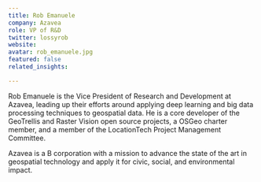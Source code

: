 ```yaml
---
title: Rob Emanuele
company: Azavea
role: VP of R&D
twitter: lossyrob
website:
avatar: rob_emanuele.jpg
featured: false
related_insights:

---
```

Rob Emanuele is the Vice President of Research and Development at Azavea, leading up their efforts around applying deep learning and big data processing techniques to geospatial data. He is a core developer of the GeoTrellis and Raster Vision open source projects, a OSGeo charter member, and a member of the LocationTech Project Management Committee.

Azavea is a B corporation with a mission to advance the state of the art in geospatial technology and apply it for civic, social, and environmental impact.
